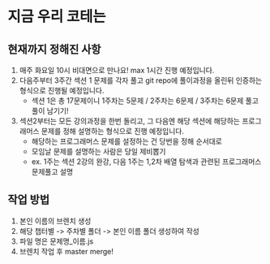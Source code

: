 # 지금 우리 코테는

## 현재까지 정해진 사항
1. 매주 화요일 10시 비대면으로 만나요! max 1시간 진행 예정입니다.
2. 다음주부터 3주간 섹션 1 문제를 각자 풀고 git repo에 풀이과정을 올린뒤 인증하는 형식으로 진행될 예정입니다.
    - 섹션 1은 총 17문제이니 1주차는 5문제 / 2주차는 6문제 / 3주차는 6문제 풀고 풀이 남기기!
3. 섹션2부터는 모든 강의과정을 한번 돌리고, 그 다음엔 해당 섹션에 해당하는 프로그래머스 문제를 정해 설명하는 형식으로 진행 예정입니다.
    - 해당하는 프로그래머스 문제를 설정하는 건 당번을 정해 순서대로
    - 모임날 문제를 설명하는 사람은 당일 제비뽑기
    - ex. 1주는 섹션 2강의 완강, 다음 1주는 1,2차 배열 탐색과 관련된 프로그래머스 문제풀고 설명

## 작업 방법
1. 본인 이름의 브렌치 생성
2. 해당 챕터별 -> 주차별 폴더 -> 본인 이름 폴더 생성하여 작성
3. 파일 명은 문제명_이름.js
4. 브렌치 작업 후 master merge!
